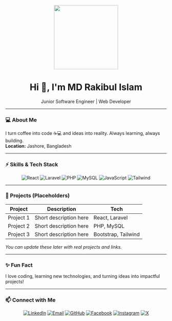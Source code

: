 <p align="center">
  <img src="https://media.giphy.com/media/3o7TKP56WjZ4z3JkFi/giphy.gif" width="200"/>
</p>

<h1 align="center">Hi 👋, I'm MD Rakibul Islam</h1>
<p align="center">Junior Software Engineer | Web Developer</p>

---

### 💻 About Me
I turn coffee into code ☕💻 and ideas into reality. Always learning, always building.  
**Location:** Jashore, Bangladesh  

---

### ⚡ Skills & Tech Stack
<p align="center">
  <img alt="React" src="https://img.shields.io/badge/React-61DAFB?style=for-the-badge&logo=react&logoColor=black"/>
  <img alt="Laravel" src="https://img.shields.io/badge/Laravel-FF2D20?style=for-the-badge&logo=laravel&logoColor=white"/>
  <img alt="PHP" src="https://img.shields.io/badge/PHP-777BB4?style=for-the-badge&logo=php&logoColor=white"/>
  <img alt="MySQL" src="https://img.shields.io/badge/MySQL-4479A1?style=for-the-badge&logo=mysql&logoColor=white"/>
  <img alt="JavaScript" src="https://img.shields.io/badge/JavaScript-F7DF1E?style=for-the-badge&logo=javascript&logoColor=black"/>
  <img alt="Tailwind" src="https://img.shields.io/badge/Tailwind-06B6D4?style=for-the-badge&logo=tailwind-css&logoColor=white"/>
</p>

---

### 🚀 Projects (Placeholders)
| Project | Description | Tech |
|---------|-------------|------|
| Project 1 | Short description here | React, Laravel |
| Project 2 | Short description here | PHP, MySQL |
| Project 3 | Short description here | Bootstrap, Tailwind |

*You can update these later with real projects and links.*  

---

### ✨ Fun Fact
I love coding, learning new technologies, and turning ideas into impactful projects!  

---

### 📫 Connect with Me
<p align="center">
  <a href="https://www.linkedin.com/in/rakibul2242/"><img src="https://img.shields.io/badge/LinkedIn-Rakibul-blue?style=for-the-badge&logo=linkedin" alt="LinkedIn"/></a>
  <a href="mailto:mdrakibulislam2242@gmail.com"><img src="https://img.shields.io/badge/Email-Email-red?style=for-the-badge&logo=gmail" alt="Email"/></a>
  <a href="https://github.com/Rakibul2242"><img src="https://img.shields.io/badge/GitHub-Rakibul-black?style=for-the-badge&logo=github" alt="GitHub"/></a>
  <a href="https://www.facebook.com/rakibul0224"><img src="https://img.shields.io/badge/Facebook-Rakibul-blue?style=for-the-badge&logo=facebook" alt="Facebook"/></a>
  <a href="https://www.instagram.com/rakibul0224/"><img src="https://img.shields.io/badge/Instagram-Rakibul-purple?style=for-the-badge&logo=instagram" alt="Instagram"/></a>
  <a href="https://x.com/Rakibul_002"><img src="https://img.shields.io/badge/X-Rakibul-blue?style=for-the-badge&logo=twitter" alt="X"/></a>
</p>

